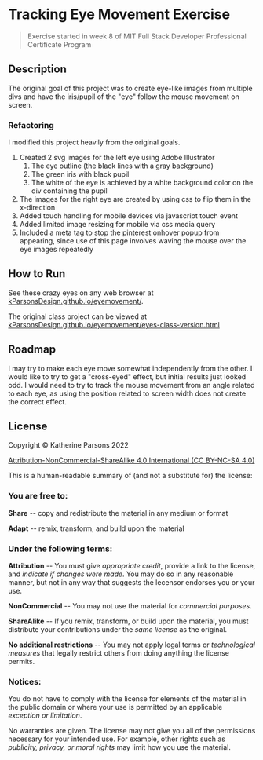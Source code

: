 # Tracking Eye Movement Exercise
> Exercise started in week 8 of MIT Full Stack Developer Professional Certificate Program

## Description 
The original goal of this project was to create eye-like images from multiple divs and have the iris/pupil of the "eye" follow the mouse movement on screen.

### Refactoring
I modified this project heavily from the original goals.

<ol>
  <li>Created 2 svg images for the left eye using Adobe Illustrator
    <ol>
      <li>The eye outline (the black lines with a gray background)</li>
      <li>The green iris with black pupil</li>
      <li>The white of the eye is achieved by a white background color on the div containing the pupil</li>
    </ol>
  </li>
  <li>The images for the right eye are created by using css to flip them in the x-direction</li>
  <li>Added touch handling for mobile devices via javascript touch event</li>
  <li>Added limited image resizing for mobile via css media query</li>
  <li>Included a meta tag to stop the pinterest onhover popup from appearing, since use of this page involves waving the mouse over the eye images repeatedly</li>
</ol>

## How to Run
See these crazy eyes on any web browser at [kParsonsDesign.github.io/eyemovement/](https://kParsonsDesign.github.io/eyemovement/).

The original class project can be viewed at [kParsonsDesign.github.io/eyemovement/eyes-class-version.html](https://kParsonsDesign.github.io/eyemovement/eyes-class-version.html)

## Roadmap
I may try to make each eye move somewhat independently from the other. I would like to try to get a "cross-eyed" effect, but initial results just looked odd. I would need to try to track the mouse movement from an angle related to each eye, as using the position related to screen width does not create the correct effect.

## License
Copyright &copy; Katherine Parsons 2022

[Attribution-NonCommercial-ShareAlike 4.0 International (CC BY-NC-SA 4.0)](https://github.com/kParsonsDesign/eyemovement/blob/main/LICENSE)

This is a human-readable summary of (and not a substitute for) the license:

### You are free to:

**Share** -- copy and redistribute the material in any medium or format

**Adapt** -- remix, transform, and build upon the material

### Under the following terms:

**Attribution** -- You must give *appropriate credit*, provide a link to the license, and *indicate if changes were made*. You may do so in any reasonable manner, but not in any way that suggests the lecensor endorses you or your use.

**NonCommercial** -- You may not use the material for *commercial purposes*.

**ShareAlike** -- If you remix, transform, or build upon the material, you must distribute your contributions under the *same license* as the original.

**No additional restrictions** -- You may not apply legal terms or *technological measures* that legally restrict others from doing anything the license permits.

### Notices:

You do not have to comply with the license for elements of the material in the public domain or where your use is permitted by an applicable *exception or limitation*.

No warranties are given. The license may not give you all of the permissions necessary for your intended use. For example, other rights such as *publicity, privacy, or moral rights* may limit how you use the material.
